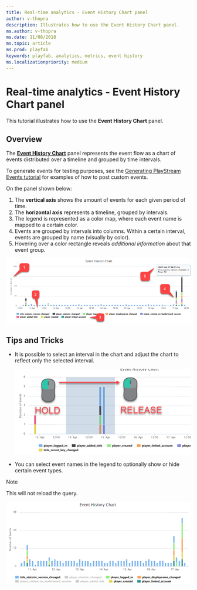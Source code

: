 ```yaml
---
title: Real-time analytics - Event History Chart panel
author: v-thopra
description: Illustrates how to use the Event History Chart panel.
ms.author: v-thopra
ms.date: 11/08/2018
ms.topic: article
ms.prod: playfab
keywords: playfab, analytics, metrics, event history
ms.localizationpriority: medium
---
```


# Real-time analytics - Event History Chart panel

This tutorial illustrates how to use the **Event History Chart** panel.

## Overview

The [**Event History Chart**](event-history.md) panel represents the event flow as a chart of events distributed over a timeline and grouped by time intervals.

To generate events for testing purposes, see the [Generating PlayStream Events tutorial](playstream-events.md) for examples of how to post custom events.

On the panel shown below:

1. The **vertical axis** shows the amount of events for each given period of time.
2. The **horizontal axis** represents a timeline, grouped by intervals.
3. The legend is represented as a color map, where each event name is mapped to a certain color.
4. Events are grouped by intervals into columns. Within a certain interval, events are grouped by name (visually by color).
5. Hovering over a color rectangle reveals *additional information* about that event group.

![Event History Chart panel](media/tutorials/event-history-chart-panel.png)  


## Tips and Tricks

- It is possible to select an interval in the chart and adjust the chart to reflect only the selected interval.
  
   ![Event History Chart - select interval](media/tutorials/event-history-chart-select-interval.png)  

- You can select event names in the legend to optionally show or hide certain event types.

> [!NOTE]
> This will not reload the query.

   ![Event History Chart - click event names](media/tutorials/event-history-chart-click-event-names.png)  

